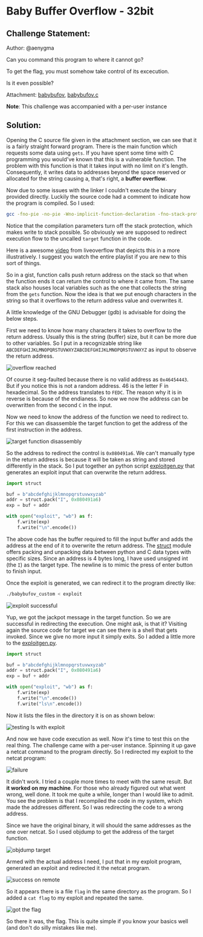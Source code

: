 # Baby Buffer Overflow - 32bit
## Challenge Statement:
Author: @aenygma

Can you command this program to where it cannot go?  

To get the flag, you must somehow take control of its excecution.  

Is it even possible?

Attachment: [babybufov](babybufov), [babybufov.c](babybufov.c)

**Note**: This challenge was accompanied with a per-user instance

## Solution:
Opening the C source file given in the attachment section, we can see that it is a fairly straight forward program. There is the main function which requests some data using `gets`. If you have spent some time with C programming you would've known that this is a vulnerable function. The problem with this function is that it takes input with no limit on it's length. Consequently, it writes data to addresses beyond the space reserved or allocated for the string causing a, that's right, a **buffer overflow**.

Now due to some issues with the linker I couldn't execute the binary provided directly. Luckily the source code had a comment to indicate how the program is compiled. So I used:

```bash
gcc -fno-pie -no-pie -Wno-implicit-function-declaration -fno-stack-protector -m32 babybufov.c -o babybufov
```

Notice that the compilation parameters turn off the stack protection, which makes write to stack possible. So obviously we are supposed to redirect execution flow to the uncalled `target` function in the code. 

Here is a awesome [video](https://www.youtube.com/watch?v=8QzOC8HfOqU&list=PLhixgUqwRTjxglIswKp9mpkfPNfHkzyeN&index=15) from liveoverflow that depicts this in a more illustratively. I suggest you watch the entire playlist if you are new to this sort of things.

So in a gist, function calls push return address on the stack so that when the function ends it can return the control to where it came from. The same stack also houses local variables such as the one that collects the string from the `gets` function. Now the idea is that we put enough characters in the string so that it overflows to the return address value and overwrites it. 

A little knowledge of the GNU Debugger (gdb) is advisable for doing the below steps.

First we need to know how many characters it takes to overflow to the return address. Usually this is the string (buffer) size, but it can be more due to other variables. So I put in a recognizable string like `ABCDEFGHIJKLMNOPQRSTUVWXYZABCDEFGHIJKLMNOPQRSTUVWXYZ` as input to observe the return address. 

![overflow reached](assets/1.png)

Of course it seg-faulted because there is no valid address as `0x46454443`. But if you notice this is not a random address. 46 is the letter F in hexadecimal. So the address translates to `FEDC`. The reason why it is in reverse is because of the endianess. So now we now the address can be overwritten from the second `C` in the input.

Now we need to know the address of the function we need to redirect to. For this we can disassemble the target function to get the address of the first instruction in the address.

![target function disassembly](assets/2.png)

So the address to redirect the control is `0x080491a6`. We can't manually type in the return address is because it will be taken as string and stored differently in the stack. So I put together an python script [exploitgen.py](exploitgen.py) that generates an exploit input that can overwrite the return address. 

```python
import struct

buf = b"abcdefghijklmnopqrstuvwxyzab"
addr = struct.pack("I", 0x080491a6)
exp = buf + addr

with open("exploit", "wb") as f:
    f.write(exp)
    f.write("\n".encode())
```

The above code has the buffer required to fill the input buffer and adds the address at the end of it to overwrite the return address. The [struct](https://docs.python.org/3/library/struct.html) module offers packing and unpacking data between python and C data types with specific sizes. Since an address is 4 bytes long, I have used unsigned int (the `I`) as the target type. The newline is to mimic the press of enter button to finish input.

Once the exploit is generated, we can redirect it to the program directly like:
```bash
./babybufov_custom < exploit
```
![exploit successful](assets/3.png)

Yup, we got the jackpot message in the target function. So we are successful in redirecting the execution. One might ask, is that it? Visiting again the source code for target we can see there is a shell that gets invoked. Since we give no more input it simply exits. So I added a little more to the [exploitgen.py](exploitgen.py). 
```python
import struct

buf = b"abcdefghijklmnopqrstuvwxyzab"
addr = struct.pack("I", 0x080491a6)
exp = buf + addr

with open("exploit", "wb") as f:
    f.write(exp)
    f.write("\n".encode())
    f.write("ls\n".encode())
```

Now it lists the files in the directory it is on as shown below: 

![testing ls with exploit](assets/4.png)

And now we have code execution as well. Now it's time to test this on the real thing. The challenge came with a per-user instance. Spinning it up gave a netcat command to the program directly. So I redirected my exploit to the netcat program:

![failure](assets/5.png)

It didn't work. I tried a couple more times to meet with the same result. But **it worked on my machine**. For those who already figured out what went wrong, well done. It took me quite a while, longer than I would like to admit. You see the problem is that I recompiled the code in my system, which made the addresses different. So I was redirecting the code to a wrong address. 

Since we have the original binary, it will should the same addresses as the one over netcat. So I used objdump to get the address of the target function.

![objdump target](assets/6.png)

Armed with the actual address I need, I put that in my exploit program, generated an exploit and redirected it the netcat program.

![success on remote](assets/7.png)

So it appears there is a file `flag` in the same directory as the program. So I added a `cat flag` to my exploit and repeated the same.

![got the flag](assets/8.png)

So there it was, the flag. This is quite simple if you know your basics well (and don't do silly mistakes like me).



